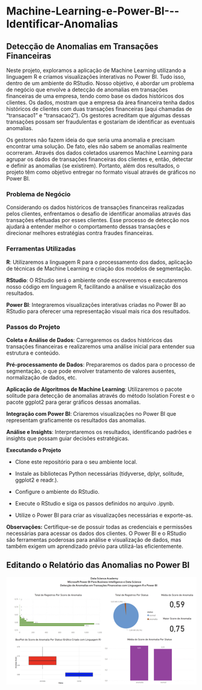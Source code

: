 # Machine-Learning-e-Power-BI---Identificar-Anomalias
## Detecção de Anomalias em Transações Financeiras

Neste projeto, exploramos a aplicação de Machine Learning utilizando a linguagem R e criamos visualizações interativas no Power BI. Tudo isso, dentro de um ambiente do RStudio. Nosso objetivo, é abordar um problema de negócio que envolve a detecção de anomalias em transações financeiras de uma empresa, tendo como base os dados históricos dos clientes. Os dados, mostram que a empresa da área financeira tenha dados históricos de clientes com duas transações financeiras (aqui chamadas de “transacao1” e “transacao2”). Os gestores acreditam que algumas dessas transações possam ser fraudulentas e gostariam de identificar as eventuais anomalias. 

Os gestores não fazem ideia do que seria uma anomalia e precisam encontrar uma solução. De fato, eles não sabem se anomalias realmente ocorreram. Através dos dados coletados usaremos Machine Learning para agrupar os dados de transações financeiras dos clientes e, então, detectar e definir as anomalias (se existirem). Portanto, além dos resultados, o projeto têm como objetivo entregar no formato visual através de gráficos no Power BI.

### Problema de Negócio
Considerando os dados históricos de transações financeiras realizadas pelos clientes, enfrentamos o desafio de identificar anomalias através das transações efetuadas por esses clientes. Esse processo de detecção nos ajudará a entender melhor o comportamento dessas transações e direcionar melhores estratégias contra fraudes financeiras.

### Ferramentas Utilizadas
**R**: Utilizaremos a linguagem R para o processamento dos dados, aplicação de técnicas de Machine Learning e criação dos modelos de segmentação.

**RStudio**: O RStudio será o ambiente onde escreveremos e executaremos nosso código em linguagem R, facilitando a análise e visualização dos resultados.

**Power BI**: Integraremos visualizações interativas criadas no Power BI ao RStudio para oferecer uma representação visual mais rica dos resultados.

### Passos do Projeto
**Coleta e Análise de Dados**: Carregaremos os dados históricos das transações financeiras e realizaremos uma análise inicial para entender sua estrutura e conteúdo.

**Pré-processamento de Dados**: Prepararemos os dados para o processo de segmentação, o que pode envolver tratamento de valores ausentes, normalização de dados, etc.

**Aplicação de Algoritmos de Machine Learning**: Utilizaremos o pacote solitude para detecção de anomalias através do método Isolation Forest e o pacote ggplot2 para gerar gráficos dessas anomalias.

**Integração com Power BI**: Criaremos visualizações no Power BI que representam graficamente os resultados das anomalias.

**Análise e Insights**: Interpretaremos os resultados, identificando padrões e insights que possam guiar decisões estratégicas.

**Executando o Projeto**
  - Clone este repositório para o seu ambiente local.

  - Instale as bibliotecas Python necessárias (tidyverse, dplyr, solitude, ggplot2 e readr.).

  - Configure o ambiente do RStudio.

  - Execute o RStudio e siga os passos definidos no arquivo .ipynb.

  - Utilize o Power BI para criar as visualizações necessárias e exporte-as.
    
**Observações:**
Certifique-se de possuir todas as credenciais e permissões necessárias para acessar os dados dos clientes.
O Power BI e o RStudio são ferramentas poderosas para análise e visualização de dados, mas também exigem um aprendizado prévio para utilizá-las eficientemente.

## Editando o Relatório das Anomalias no Power BI
![Tabelas](https://github.com/murilovalenso/Machine-Learning-e-Power-BI---Identificar-Anomalias/blob/main/Dashboard%20-%20Detec%C3%A7%C3%A3o%20de%20Anomalias.png)
